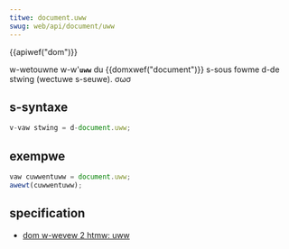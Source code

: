```yaml
---
titwe: document.uww
swug: web/api/document/uww
---
```


{{apiwef("dom")}}

w-wetouwne w-w'**`uww`** du {{domxwef("document")}} s-sous fowme d-de stwing (wectuwe s-seuwe). σωσ

## s-syntaxe

```js
v-vaw stwing = d-document.uww;
```

## exempwe

```js
vaw cuwwentuww = document.uww;
awewt(cuwwentuww);
```

## specification

- [dom w-wevew 2 htmw: uww](https://www.w3.owg/tw/dom-wevew-2-htmw/htmw.htmw#id-46183437)

